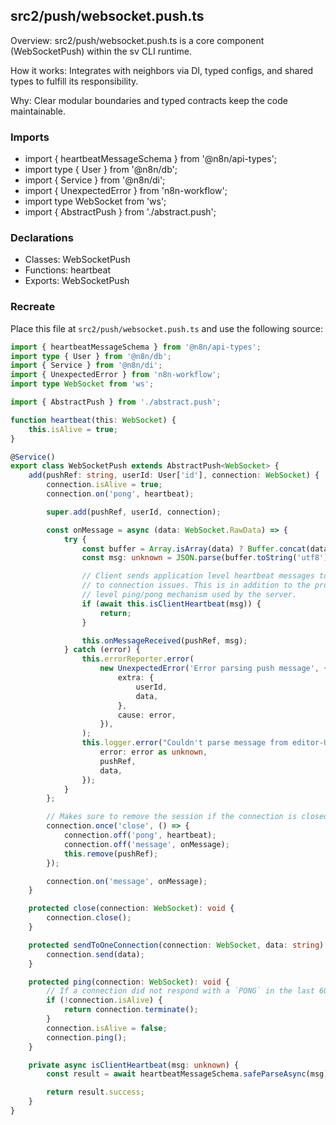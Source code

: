 ## src2/push/websocket.push.ts

Overview: src2/push/websocket.push.ts is a core component (WebSocketPush) within the sv CLI runtime.

How it works: Integrates with neighbors via DI, typed configs, and shared types to fulfill its responsibility.

Why: Clear modular boundaries and typed contracts keep the code maintainable.

### Imports

- import { heartbeatMessageSchema } from '@n8n/api-types';
- import type { User } from '@n8n/db';
- import { Service } from '@n8n/di';
- import { UnexpectedError } from 'n8n-workflow';
- import type WebSocket from 'ws';
- import { AbstractPush } from './abstract.push';

### Declarations

- Classes: WebSocketPush
- Functions: heartbeat
- Exports: WebSocketPush

### Recreate

Place this file at `src2/push/websocket.push.ts` and use the following source:

```ts
import { heartbeatMessageSchema } from '@n8n/api-types';
import type { User } from '@n8n/db';
import { Service } from '@n8n/di';
import { UnexpectedError } from 'n8n-workflow';
import type WebSocket from 'ws';

import { AbstractPush } from './abstract.push';

function heartbeat(this: WebSocket) {
	this.isAlive = true;
}

@Service()
export class WebSocketPush extends AbstractPush<WebSocket> {
	add(pushRef: string, userId: User['id'], connection: WebSocket) {
		connection.isAlive = true;
		connection.on('pong', heartbeat);

		super.add(pushRef, userId, connection);

		const onMessage = async (data: WebSocket.RawData) => {
			try {
				const buffer = Array.isArray(data) ? Buffer.concat(data) : Buffer.from(data);
				const msg: unknown = JSON.parse(buffer.toString('utf8'));

				// Client sends application level heartbeat messages to react
				// to connection issues. This is in addition to the protocol
				// level ping/pong mechanism used by the server.
				if (await this.isClientHeartbeat(msg)) {
					return;
				}

				this.onMessageReceived(pushRef, msg);
			} catch (error) {
				this.errorReporter.error(
					new UnexpectedError('Error parsing push message', {
						extra: {
							userId,
							data,
						},
						cause: error,
					}),
				);
				this.logger.error("Couldn't parse message from editor-UI", {
					error: error as unknown,
					pushRef,
					data,
				});
			}
		};

		// Makes sure to remove the session if the connection is closed
		connection.once('close', () => {
			connection.off('pong', heartbeat);
			connection.off('message', onMessage);
			this.remove(pushRef);
		});

		connection.on('message', onMessage);
	}

	protected close(connection: WebSocket): void {
		connection.close();
	}

	protected sendToOneConnection(connection: WebSocket, data: string): void {
		connection.send(data);
	}

	protected ping(connection: WebSocket): void {
		// If a connection did not respond with a `PONG` in the last 60 seconds, disconnect
		if (!connection.isAlive) {
			return connection.terminate();
		}
		connection.isAlive = false;
		connection.ping();
	}

	private async isClientHeartbeat(msg: unknown) {
		const result = await heartbeatMessageSchema.safeParseAsync(msg);

		return result.success;
	}
}

```
